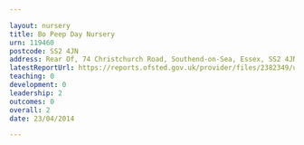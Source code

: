 ```yaml
---

layout: nursery
title: Bo Peep Day Nursery
urn: 119460
postcode: SS2 4JN
address: Rear Of, 74 Christchurch Road, Southend-on-Sea, Essex, SS2 4JN
latestReportUrl: https://reports.ofsted.gov.uk/provider/files/2382349/urn/119460.pdf
teaching: 0
development: 0
leadership: 2
outcomes: 0
overall: 2
date: 23/04/2014

---
```

